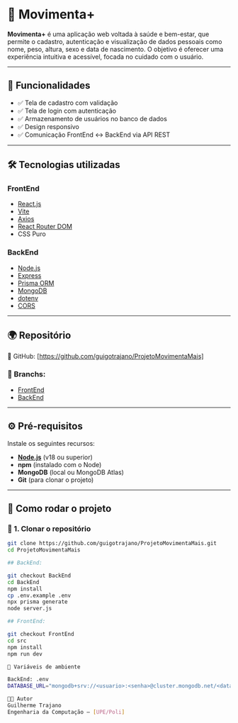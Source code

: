 # 💪 Movimenta+

**Movimenta+** é uma aplicação web voltada à saúde e bem-estar, que permite o cadastro, autenticação e visualização de dados pessoais como nome, peso, altura, sexo e data de nascimento. O objetivo é oferecer uma experiência intuitiva e acessível, focada no cuidado com o usuário.

---

## 📌 Funcionalidades

- ✅ Tela de cadastro com validação
- ✅ Tela de login com autenticação
- ✅ Armazenamento de usuários no banco de dados
- ✅ Design responsivo
- ✅ Comunicação FrontEnd ↔ BackEnd via API REST

---

## 🛠️ Tecnologias utilizadas

### FrontEnd
- [React.js](https://reactjs.org/)
- [Vite](https://vitejs.dev/)
- [Axios](https://axios-http.com/)
- [React Router DOM](https://reactrouter.com/)
- CSS Puro

### BackEnd
- [Node.js](https://nodejs.org/)
- [Express](https://expressjs.com/)
- [Prisma ORM](https://www.prisma.io/)
- [MongoDB](https://www.mongodb.com/)
- [dotenv](https://www.npmjs.com/package/dotenv)
- [CORS](https://expressjs.com/en/resources/middleware/cors.html)

---

## 🌍 Repositório

🔗 GitHub: [https://github.com/guigotrajano/ProjetoMovimentaMais]

### 🔸 Branchs:
- [FrontEnd](https://github.com/guigotrajano/ProjetoMovimentaMais/tree/FrontEnd)
- [BackEnd](https://github.com/guigotrajano/ProjetoMovimentaMais/tree/BackEnd)

---

## ⚙️ Pré-requisitos

Instale os seguintes recursos:

- **[Node.js](https://nodejs.org/en)** (v18 ou superior)
- **npm** (instalado com o Node)
- **MongoDB** (local ou MongoDB Atlas)
- **Git** (para clonar o projeto)

---

## 🚀 Como rodar o projeto

### 🔧 1. Clonar o repositório

```bash
git clone https://github.com/guigotrajano/ProjetoMovimentaMais.git
cd ProjetoMovimentaMais

## BackEnd:

git checkout BackEnd
cd BackEnd
npm install
cp .env.example .env
npx prisma generate
node server.js

## FrontEnd:

git checkout FrontEnd
cd src
npm install
npm run dev

🔐 Variáveis de ambiente

BackEnd: .env
DATABASE_URL="mongodb+srv://<usuario>:<senha>@cluster.mongodb.net/<database>"

👨‍💻 Autor
Guilherme Trajano
Engenharia da Computação – [UPE/Poli]
